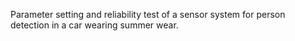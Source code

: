 Parameter setting and reliability test of a sensor system for person detection in a car wearing summer wear.
